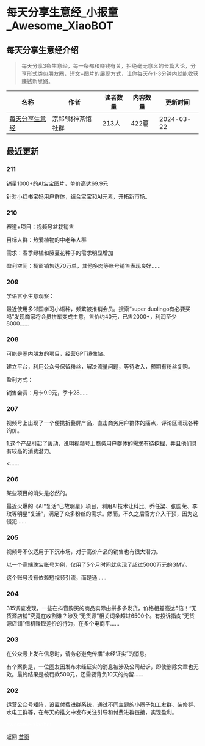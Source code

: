 # 每天分享生意经_小报童_Awesome_XiaoBOT

## 每天分享生意经介绍
> 每天分享3条生意经，每一条都和赚钱有关，拒绝毫无意义的长篇大论，分享形式类似朋友圈，短文+图片的展现方式，让你每天在1-3分钟内就能收获赚钱新思路。  
  


|名称|作者|读者数量|内容数量|更新时间|
|---|---|---|---|---|
|[每天分享生意经](https://xiaobot.net/p/cssyj?refer=0b133df9-27dc-423b-8101-639049001c13)|宗祁²财神茶馆社群|213人|422篇|2024-03-22|

## 最近更新
### 211

销量1000+的AI宝宝图片，单价高达69.9元

针对小红书宝妈用户群体，结合宝宝和AI元素，开拓新市场。

### 210

赛道+项目：视频号盆栽销售

目标人群：热爱植物的中老年人群

需求：春季绿植和藤蔓花种子的需求明显增加

盈利空间：橱窗销售达70万单，其他多肉等账号销售表现良好......

### 209

学语言小生意观察：

最近使用多邻国学习小语种，频繁被推销会员。搜索“super
duolingo有必要买吗”发现商家将会员拼车变成生意，售价约40元，已售2000+，利润至少8000......

### 208

可能是圈内朋友的项目，经营GPT镜像站。

建立平台，利用公众号保留粉丝，解决流量问题，等待收入，预期有粉丝复购。

盈利方式：

销售会员：月卡9.9元，季卡28......

### 207

视频号上出现了一个便携折叠屏产品，直击商务用户群体的痛点，评论区涌现各种询价。

1.这个产品引起了轰动，说明视频号上商务用户群体的需求有待挖掘，并且他们具有较高的消费潜力。

<......

### 206

某些项目的消失是必然的。

最近火爆的《AI“复活”已故明星》项目，利用AI技术让科比、乔任梁、张国荣、李玟等明星“复活”，满足了众多粉丝的需求。然而，不久之后官方介入干预，因为这侵犯......

### 205

视频号不仅适用于下沉市场，对于高价产品的销售也有很大潜力。

以一个高端珠宝账号为例，仅用了5个月时间就实现了超过5000万元的GMV。

这个账号没有依赖短视频引流，而是通......

### 204

315调查发现，一些在抖音购买的商品实际由拼多多发货，价格相差高达5倍！“无货源店铺”究竟在收割谁？涉及“无货源”相关词条超过6500个。有投诉指向“无货源店铺”借机赚取差价的行为，在多个电商平......

### 203

在公众号上发布信息时，请务必避免传播“未经证实”的消息。

有个案例是，一位圈友因发布未经证实的消息被涉及公司起诉，即使删除文章也无效。最终结果是被罚款500元，还需要背负10天的拘留......

### 202

运营公众号矩阵，设置付费进群系统，通过不同主题的小圈子如工友群、装修群、水电工群等，在每天的推文中发布关注引导和付费进群链接，实现盈利。


<a href="https://github.com/Reno9527/awesome-xiaobot" style="color: white; text-decoration: none;">awesome-xiaobot</a>

返回 [首页](../README.md)
